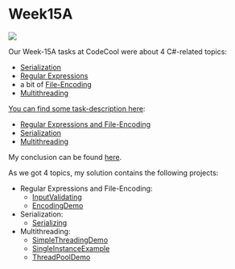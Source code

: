 # Week15A

![](Description/LearningPlan.png)

Our Week-15A tasks at CodeCool were about 4 C#-related topics:
* [Serialization](https://msdn.microsoft.com/en-us/library/4abbf6k0%28v=vs.110%29.aspx)
* [Regular Expressions](http://www.tutorialspoint.com/csharp/csharp_regular_expressions.htm)
* a bit of [File-Encoding](https://msdn.microsoft.com/en-us/library/system.text.encoding%28v=vs.110%29.aspx)
* [Multithreading](http://www.tutorialspoint.com/csharp/csharp_multithreading.htm)

[You can find some task-description here](Description/Overwiev.md):
* [Regular Expressions and File-Encoding](Description/Regexp.md)
* [Serialization](Description/Serializing.md)
* [Multithreading](Description/Threading.md)

My conclusion can be found [here](Conclusion.md).

As we got 4 topics, my solution contains the following projects:
* Regular Expressions and File-Encoding:
	* [InputValidating](InputValidating/)
	* [EncodingDemo](EncodingDemo/)
* Serialization:
	* [Serializing](Serialiying/)
* Multithreading:
	* [SimpleThreadingDemo](SimpleThreadingDemo/)
	* [SingleInstanceExample](SingleInstanceExample/)
	* [ThreadPoolDemo](ThreadPoolDemo/)
